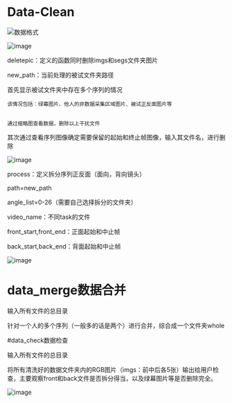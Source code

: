 # Data-Clean


![数据格式](https://user-images.githubusercontent.com/107409155/173545990-e02811bb-5132-4bfe-b081-367058e48bb4.png)

![image](https://user-images.githubusercontent.com/107409155/174745031-e734aa3f-e287-4c5e-8665-80e9ec380a72.png)


deletepic：定义的函数同时删除imgs和segs文件夹图片

new_path：当前处理的被试文件夹路径

  首先显示被试文件夹中存在多个序列的情况
  
    该情况包括：绿幕图片、他人的非数据采集区域图片、被试正反面图片等

    
    通过缩略图查看数据，删除以上干扰文件
    
  其次通过查看序列图像确定需要保留的起始和终止帧图像，输入其文件名，进行删除
  
![image](https://user-images.githubusercontent.com/107409155/174769269-c78b6e22-539c-42b1-b84a-2423c7f4d31a.png)

process：定义拆分序列正反面（面向，背向镜头）
  
path=new_path

angle_list=0-26（需要自己选择拆分的文件夹）

video_name：不同task的文件

front_start,front_end：正面起始和中止帧

back_start,back_end：背面起始和中止帧

![image](https://user-images.githubusercontent.com/107409155/176110834-689f7a7d-297a-4f74-a9fe-1b954952cef1.png)

# data_merge数据合并

输入所有文件的总目录

针对一个人的多个序列（一般多的话是两个）进行合并，综合成一个文件夹whole

#data_check数据检查

输入所有文件的总目录

将所有清洗好的数据文件夹内的RGB图片（imgs：前中后各5张）输出给用户检查，主要观察front和back文件是否拆分得当，以及绿幕图片等是否删除完全。

![image](https://user-images.githubusercontent.com/107409155/176111591-1543f917-570c-492c-9131-620c988e0b2f.png)
